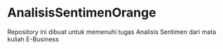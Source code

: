 # AnalisisSentimenOrange
Repository ini dibuat untuk memenuhi tugas Analisis Sentimen dari mata kuliah E-Business
